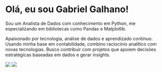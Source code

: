 # Olá, eu sou Gabriel Galhano!

Sou um Analista de Dados com conhecimento em Python, me especializando em bibliotecas como Pandas e Matplotlib.

Apaixonado por tecnologia, análise de dados e aprendizado contínuo. Usando minha base em contabilidade, combino raciocínio analítico com novas tecnologias. Busco contribuir com projetos que apoiem decisões estratégicas baseadas em dados e gerar insights.

<div style="display: inline-block"> 
  <a href="https://www.linkedin.com/in/gabriel-galhano-27a360244" target="_blank"><img src="https://img.shields.io/badge/-LinkedIn-%230077B5?style=for-the-badge&logo=linkedin&logoColor=white" target="_blank"></a> 
  <a href = "mailto:galhanogan[at]gmail.com"><img src="https://img.shields.io/badge/Gmail-D14836?style=for-the-badge&logo=gmail&logoColor=white" target="_blank"></a>
</div>
